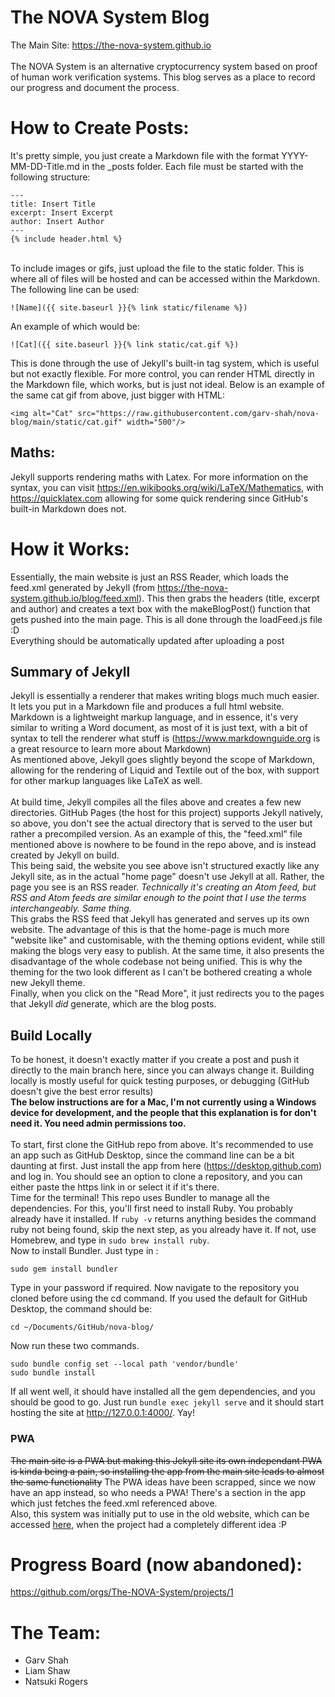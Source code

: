 # The NOVA System Blog
The Main Site: https://the-nova-system.github.io <br><br>
The NOVA System is an alternative cryptocurrency system based on proof of human work verification systems.
This blog serves as a place to record our progress and document the process.

# How to Create Posts:
It's pretty simple, you just create a Markdown file with the format YYYY-MM-DD-Title.md in the _posts folder.
Each file must be started with the following structure:
```
---
title: Insert Title
excerpt: Insert Excerpt
author: Insert Author
---
{% include header.html %}
```
<br>
To include images or gifs, just upload the file to the static folder. This is where all of files will be hosted and can be accessed within the Markdown. The following line can be used:

```
![Name]({{ site.baseurl }}{% link static/filename %})
```

An example of which would be:

```
![Cat]({{ site.baseurl }}{% link static/cat.gif %})
```

This is done through the use of Jekyll's built-in tag system, which is useful but not exactly flexible. For more control, you can render HTML directly in the Markdown file, which works, but is just not ideal. Below is an example of the same cat gif from above, just bigger with HTML:

```
<img alt="Cat" src="https://raw.githubusercontent.com/garv-shah/nova-blog/main/static/cat.gif" width="500"/>
```

## Maths:
Jekyll supports rendering maths with Latex. For more information on the syntax, you can visit https://en.wikibooks.org/wiki/LaTeX/Mathematics, with https://quicklatex.com allowing for some quick rendering since GitHub's built-in Markdown does not.

# How it Works:
Essentially, the main website is just an RSS Reader, which loads the feed.xml generated by Jekyll (from https://the-nova-system.github.io/blog/feed.xml). This then grabs the headers (title, excerpt and author) and creates a text box with the makeBlogPost() function that gets pushed into the main page. This is all done through the loadFeed.js file :D
<br> Everything should be automatically updated after uploading a post

## Summary of Jekyll
Jekyll is essentially a renderer that makes writing blogs much much easier. It lets you put in a Markdown file and produces a full html website. <br>
Markdown is a lightweight markup language, and in essence, it's very similar to writing a Word document, as most of it is just text, with a bit of syntax to tell the renderer what stuff is (https://www.markdownguide.org is a great resource to learn more about Markdown) <br>
As mentioned above, Jekyll goes slightly beyond the scope of Markdown, allowing for the rendering of Liquid and Textile out of the box, with support for other markup languages like LaTeX as well. <br><br>
At build time, Jekyll compiles all the files above and creates a few new directories. GitHub Pages (the host for this project) supports Jekyll natively, so above, you don't see the actual directory that is served to the user but rather a precompiled version. As an example of this, the "feed.xml" file mentioned above is nowhere to be found in the repo above, and is instead created by Jekyll on build. <br>
This being said, the website you see above isn't structured exactly like any Jekyll site, as in the actual "home page" doesn't use Jekyll at all. Rather, the page you see is an RSS reader. *Technically it's creating an Atom feed, but RSS and Atom feeds are similar enough to the point that I use the terms interchangeably. Same thing.* <br>
This grabs the RSS feed that Jekyll has generated and serves up its own website. The advantage of this is that the home-page is much more "website like" and customisable, with the theming options evident, while still making the blogs very easy to publish. At the same time, it also presents the disadvantage of the whole codebase not being unified. This is why the theming for the two look different as I can't be bothered creating a whole new Jekyll theme. <br>
Finally, when you click on the "Read More", it just redirects you to the pages that Jekyll *did* generate, which are the blog posts.

## Build Locally
To be honest, it doesn't exactly matter if you create a post and push it directly to the main branch here, since you can always change it. Building locally is mostly useful for quick testing purposes, or debugging (GitHub doesn't give the best error results) <br>
**The below instructions are for a Mac, I'm not currently using a Windows device for development, and the people that this explanation is for don't need it. You need admin permissions too.** <br><br>
To start, first clone the GitHub repo from above. It's recommended to use an app such as GitHub Desktop, since the command line can be a bit daunting at first. Just install the app from here (https://desktop.github.com) and log in. You should see an option to clone a repository, and you can either paste the https link in or select it if it's there. <br>
Time for the terminal! This repo uses Bundler to manage all the dependencies. For this, you'll first need to install Ruby. You probably already have it installed.
If ```ruby -v``` returns anything besides the command ruby not being found, skip the next step, as you already have it. If not, use Homebrew, and type in ```sudo brew install ruby```.
<br>
Now to install Bundler. Just type in :

```
sudo gem install bundler
```

Type in your password if required. Now navigate to the repository you cloned before using the cd command. If you used the default for GitHub Desktop, the command should be:

```
cd ~/Documents/GitHub/nova-blog/
```

Now run these two commands.

```
sudo bundle config set --local path 'vendor/bundle'
sudo bundle install
```

If all went well, it should have installed all the gem dependencies, and you should be good to go. Just run ```bundle exec jekyll serve``` and it should start hosting the site at http://127.0.0.1:4000/. Yay!

### PWA
~~The main site is a PWA but making this Jekyll site its own independant PWA is kinda being a pain, so installing the app from the main site leads to almost the same functionality~~
The PWA ideas have been scrapped, since we now have an app instead, so who needs a PWA!
There's a section in the app which just fetches the feed.xml referenced above.<br>
Also, this system was initially put to use in the old website, which can be accessed [here](http://the-nova-system.github.io/old/), when the project had a completely different idea :P

# Progress Board (now abandoned):
https://github.com/orgs/The-NOVA-System/projects/1

# The Team:
- Garv Shah
- Liam Shaw
- Natsuki Rogers
